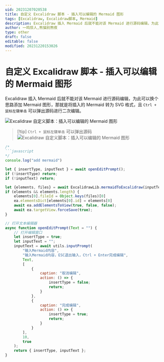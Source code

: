 ```yaml
---
uid: 20231207020538
title: 自定义 Excalidraw 脚本 - 插入可以编辑的 Mermaid 图形
tags: [Excalidraw, Excalidraw脚本, Mermaid]
description: Excalidraw 插入 Mermaid 后就不能对该 Mermaid 进行源码编辑，为此可以换个思路添加 Mermaid 图形，那就是将插入的 Mermaid 转为 SVG 格式，且 Ctrl + 鼠标左键单击 可以弹出源码进行二次编辑。
author: 一鸣惊人,熊猫别熬夜
type: other
draft: false
editable: false
modified: 20231220153026
---
```


# 自定义 Excalidraw 脚本 - 插入可以编辑的 Mermaid 图形

Excalidraw 插入 Mermaid 后就不能对该 Mermaid 进行源码编辑，为此可以换个思路添加 Mermaid 图形，那就是将插入的 Mermaid 转为 SVG 格式，且 `Ctrl + 鼠标左键单击` 可以弹出源码进行二次编辑。

![Excalidraw 自定义脚本：插入可以编辑的 Mermaid 图形](https://cdn.pkmer.cn/images/202312070208690.gif!pkmer)

> [!tip] `Ctrl + 鼠标左键单击` 可以弹出源码
> ![Excalidraw 自定义脚本：插入可以编辑的 Mermaid 图形](https://cdn.pkmer.cn/images/202312070208227.gif!pkmer)

```JavaScript
/*
```javascript
*/
console.log("add mermaid")

let { insertType, inputText } = await openEditPrompt();
if (!insertType) return;
if (!inputText) return;

let {elements, files} = await ExcalidrawLib.mermaidToExcalidraw(inputText, undefined, true)
if (elements && elements.length) {
    elements[0].fileId = Object.keys(files)[0]
    ea.elementsDict[elements[0].id] = elements[0]
    await ea.addElementsToView(true, false, false);
    await ea.targetView.forceSave(true);
}

// 打开文本编辑器
async function openEditPrompt(Text = "") {
    // 打开编辑窗口
    let insertType = true;
    let inputText = "";
    inputText = await utils.inputPrompt(
        "输入Mermaid内容",
        "输入Mermaid内容，ESC退出输入，Ctrl + Enter完成编辑",
        Text,
        [
            {
                caption: "取消编辑",
                action: () => {
                    insertType = false;
                    return;
                }
            },
            {
                caption: "完成编辑",
                action: () => {
                    insertType = true;
                    return;
                }
            }
        ],
        10,
        true
    );
    return { insertType, inputText };
}
```
